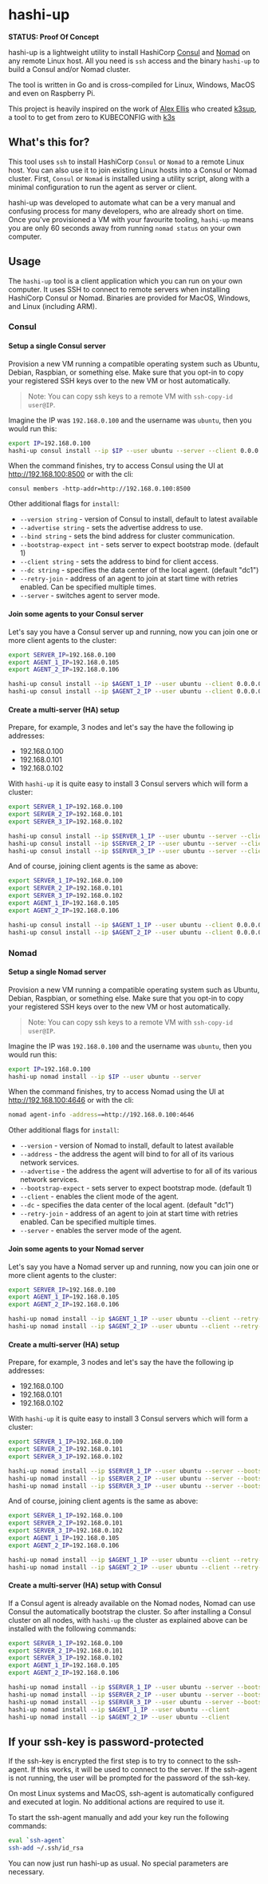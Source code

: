 # hashi-up

**STATUS: Proof Of Concept**

hashi-up is a lightweight utility to install HashiCorp [Consul](https://www.consul.io/) and [Nomad](https://www.nomadproject.io)  on any remote Linux host. All you need is `ssh` access and the binary `hashi-up` to build a Consul and/or Nomad cluster.

The tool is written in Go and is cross-compiled for Linux, Windows, MacOS and even on Raspberry Pi.

This project is heavily inspired on the work of [Alex Ellis](https://www.alexellis.io/) who created [k3sup](https://k3sup.dev/), a tool to to get from zero to KUBECONFIG with [k3s](https://k3s.io/)

## What's this for?

This tool uses `ssh` to install HashiCorp `Consul` or `Nomad` to a remote Linux host. You can also use it to join existing Linux hosts into a Consul or Nomad cluster. First, `Consul` or `Nomad` is installed using a utility script, along with a minimal configuration to run the agent as server or client.

hashi-up was developed to automate what can be a very manual and confusing process for many developers, who are already short on time. Once you've provisioned a VM with your favourite tooling, `hashi-up` means you are only 60 seconds away from running `nomad status` on your own computer.

## Usage

The `hashi-up` tool is a client application which you can run on your own computer. It uses SSH to connect to remote servers when installing HashiCorp Consul or Nomad. Binaries are provided for MacOS, Windows, and Linux (including ARM).

### Consul

#### Setup a single Consul server

Provision a new VM running a compatible operating system such as Ubuntu, Debian, Raspbian, or something else. Make sure that you opt-in to copy your registered SSH keys over to the new VM or host automatically.

> Note: You can copy ssh keys to a remote VM with `ssh-copy-id user@IP`.

Imagine the IP was `192.168.0.100` and the username was `ubuntu`, then you would run this:

```sh
export IP=192.168.0.100
hashi-up consul install --ip $IP --user ubuntu --server --client 0.0.0.0
```

When the command finishes, try to access Consul using the UI at http://192.168.100:8500 or with the cli:

```
consul members -http-addr=http://192.168.0.100:8500
```

Other additional flags for `install`:

- `--version string` -           version of Consul to install, default to latest available
- `--advertise string` -         sets the advertise address to use.
- `--bind string` -              sets the bind address for cluster communication.
- `--bootstrap-expect int` -     sets server to expect bootstrap mode. (default 1)
- `--client string` -            sets the address to bind for client access.
- `--dc string` -                specifies the data center of the local agent. (default "dc1")
- `--retry-join` -               address of an agent to join at start time with retries enabled. Can be specified multiple times.
- `--server` -                   switches agent to server mode.


#### Join some agents to your Consul server

Let's say you have a Consul server up and running, now you can join one or more client agents to the cluster:

```sh
export SERVER_IP=192.168.0.100
export AGENT_1_IP=192.168.0.105
export AGENT_2_IP=192.168.0.106

hashi-up consul install --ip $AGENT_1_IP --user ubuntu --client 0.0.0.0 --retry-join $SERVER_IP
hashi-up consul install --ip $AGENT_2_IP --user ubuntu --client 0.0.0.0 --retry-join $SERVER_IP
```

#### Create a multi-server (HA) setup

Prepare, for example, 3 nodes and let's say the have the following ip addresses:

- 192.168.0.100
- 192.168.0.101
- 192.168.0.102

With `hashi-up` it is quite easy to install 3 Consul servers which will form a cluster:

```sh
export SERVER_1_IP=192.168.0.100
export SERVER_2_IP=192.168.0.101
export SERVER_3_IP=192.168.0.102

hashi-up consul install --ip $SERVER_1_IP --user ubuntu --server --client 0.0.0.0 --bootstrap-expect 3 --retry-join $SERVER_1_IP --retry-join $SERVER_2_IP --retry-join $SERVER_3_IP
hashi-up consul install --ip $SERVER_2_IP --user ubuntu --server --client 0.0.0.0 --bootstrap-expect 3 --retry-join $SERVER_1_IP --retry-join $SERVER_2_IP --retry-join $SERVER_3_IP
hashi-up consul install --ip $SERVER_3_IP --user ubuntu --server --client 0.0.0.0 --bootstrap-expect 3 --retry-join $SERVER_1_IP --retry-join $SERVER_2_IP --retry-join $SERVER_3_IP
```

And of course, joining client agents is the same as above:

```sh
export SERVER_1_IP=192.168.0.100
export SERVER_2_IP=192.168.0.101
export SERVER_3_IP=192.168.0.102
export AGENT_1_IP=192.168.0.105
export AGENT_2_IP=192.168.0.106

hashi-up consul install --ip $AGENT_1_IP --user ubuntu --client 0.0.0.0 --retry-join $SERVER_1_IP --retry-join $SERVER_2_IP --retry-join $SERVER_3_IP
hashi-up consul install --ip $AGENT_2_IP --user ubuntu --client 0.0.0.0 --retry-join $SERVER_1_IP --retry-join $SERVER_2_IP --retry-join $SERVER_3_IP
```

### Nomad

#### Setup a single Nomad server

Provision a new VM running a compatible operating system such as Ubuntu, Debian, Raspbian, or something else. Make sure that you opt-in to copy your registered SSH keys over to the new VM or host automatically.

> Note: You can copy ssh keys to a remote VM with `ssh-copy-id user@IP`.

Imagine the IP was `192.168.0.100` and the username was `ubuntu`, then you would run this:

```sh
export IP=192.168.0.100
hashi-up nomad install --ip $IP --user ubuntu --server
```

When the command finishes, try to access Nomad using the UI at http://192.168.100:4646 or with the cli:

```sh
nomad agent-info -address==http://192.168.0.100:4646
```

Other additional flags for `install`:

- `--version` -           version of Nomad to install, default to latest available
- `--address` -           the address the agent will bind to for all of its various network services.
- `--advertise` -         the address the agent will advertise to for all of its various network services.
- `--bootstrap-expect` -  sets server to expect bootstrap mode. (default 1)
- `--client` -            enables the client mode of the agent.
- `--dc` -                specifies the data center of the local agent. (default "dc1")
- `--retry-join` -        address of an agent to join at start time with retries enabled. Can be specified multiple times.
- `--server` -            enables the server mode of the agent.

#### Join some agents to your Nomad server

Let's say you have a Nomad server up and running, now you can join one or more client agents to the cluster:

```sh
export SERVER_IP=192.168.0.100
export AGENT_1_IP=192.168.0.105
export AGENT_2_IP=192.168.0.106

hashi-up nomad install --ip $AGENT_1_IP --user ubuntu --client --retry-join $SERVER_IP
hashi-up nomad install --ip $AGENT_2_IP --user ubuntu --client --retry-join $SERVER_IP
```

#### Create a multi-server (HA) setup

Prepare, for example, 3 nodes and let's say the have the following ip addresses:

- 192.168.0.100
- 192.168.0.101
- 192.168.0.102

With `hashi-up` it is quite easy to install 3 Consul servers which will form a cluster:

```sh
export SERVER_1_IP=192.168.0.100
export SERVER_2_IP=192.168.0.101
export SERVER_3_IP=192.168.0.102

hashi-up nomad install --ip $SERVER_1_IP --user ubuntu --server --bootstrap-expect 3 --retry-join $SERVER_1_IP --retry-join $SERVER_2_IP --retry-join $SERVER_3_IP
hashi-up nomad install --ip $SERVER_2_IP --user ubuntu --server --bootstrap-expect 3 --retry-join $SERVER_1_IP --retry-join $SERVER_2_IP --retry-join $SERVER_3_IP
hashi-up nomad install --ip $SERVER_3_IP --user ubuntu --server --bootstrap-expect 3 --retry-join $SERVER_1_IP --retry-join $SERVER_2_IP --retry-join $SERVER_3_IP
```

And of course, joining client agents is the same as above:

```sh
export SERVER_1_IP=192.168.0.100
export SERVER_2_IP=192.168.0.101
export SERVER_3_IP=192.168.0.102
export AGENT_1_IP=192.168.0.105
export AGENT_2_IP=192.168.0.106

hashi-up nomad install --ip $AGENT_1_IP --user ubuntu --client --retry-join $SERVER_1_IP --retry-join $SERVER_2_IP --retry-join $SERVER_3_IP
hashi-up nomad install --ip $AGENT_2_IP --user ubuntu --client --retry-join $SERVER_1_IP --retry-join $SERVER_2_IP --retry-join $SERVER_3_IP
```

#### Create a multi-server (HA) setup with Consul

If a Consul agent is already available on the Nomad nodes, Nomad can use Consul the automatically bootstrap the cluster.
So after installing a Consul cluster on all nodes, with `hashi-up` the cluster as explained above can be installed with the following commands:

```sh
export SERVER_1_IP=192.168.0.100
export SERVER_2_IP=192.168.0.101
export SERVER_3_IP=192.168.0.102
export AGENT_1_IP=192.168.0.105
export AGENT_2_IP=192.168.0.106

hashi-up nomad install --ip $SERVER_1_IP --user ubuntu --server --bootstrap-expect 3 
hashi-up nomad install --ip $SERVER_2_IP --user ubuntu --server --bootstrap-expect 3 
hashi-up nomad install --ip $SERVER_3_IP --user ubuntu --server --bootstrap-expect 3 
hashi-up nomad install --ip $AGENT_1_IP --user ubuntu --client
hashi-up nomad install --ip $AGENT_2_IP --user ubuntu --client 
```

## If your ssh-key is password-protected

If the ssh-key is encrypted the first step is to try to connect to the ssh-agent. If this works, it will be used to connect to the server.
If the ssh-agent is not running, the user will be prompted for the password of the ssh-key.

On most Linux systems and MacOS, ssh-agent is automatically configured and executed at login. No additional actions are required to use it.

To start the ssh-agent manually and add your key run the following commands:

```bash
eval `ssh-agent`
ssh-add ~/.ssh/id_rsa
```

You can now just run hashi-up as usual. No special parameters are necessary. 
